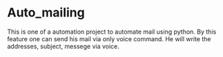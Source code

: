 # Auto_mailing
This is one of a automation project to automate mail using python. 
          By this feature one can send his mail via only voice command. He
          will write the addresses, subject, messege via voice.
 

